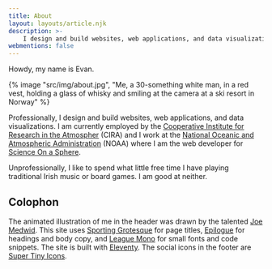 ```yaml
---
title: About
layout: layouts/article.njk
description: >-
    I design and build websites, web applications, and data visualizations.
webmentions: false
---
```


Howdy, my name is Evan.

{% image "src/img/about.jpg", "Me, a 30-something white man, in a red vest, holding a glass of whisky and smiling at the camera at a ski resort in Norway" %}

Professionally, I design and build websites, web applications, and data visualizations. I
am currently employed by the [Cooperative Institute for Research in the
Atmospher](https://www.cira.colostate.edu/) (CIRA) and I work at the [National Oceanic and
Atmospheric Administration](https://noaa.gov) (NOAA) where I am the web developer for
[Science On a Sphere](https://sos.noaa.gov).

Unprofessionally, I like to spend what little free time I have playing traditional Irish
music or board games. I am good at neither.

## Colophon

The animated illustration of me in the header was drawn by the talented [Joe
Medwid](http://joemedwid.com/). This site uses [Sporting
Grotesque](https://velvetyne.fr/fonts/sporting-grotesque/) for page titles,
[Epilogue](https://www.etceteratype.co/epilogue) for headings and body copy, and
[League Mono](https://www.theleagueofmoveabletype.com/league-mono) for small
fonts and code snippets. The site is built with [Eleventy](https://11ty.dev).
The social icons in the footer are [Super Tiny
Icons](https://edent.github.io/SuperTinyIcons/).
